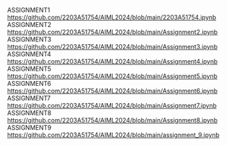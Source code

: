 ASSIGNMENT1 https://github.com/2203A51754/AIML2024/blob/main/2203A51754.ipynb
ASSIGNMENT2 https://github.com/2203A51754/AIML2024/blob/main/Assignment2.ipynb
ASSIGNMENT3 https://github.com/2203A51754/AIML2024/blob/main/Assignment3.ipynb
ASSIGNMENT4 https://github.com/2203A51754/AIML2024/blob/main/Assignment4.ipynb
ASSIGNMENT5 https://github.com/2203A51754/AIML2024/blob/main/Assignment5.ipynb
ASSIGNMENT6 https://github.com/2203A51754/AIML2024/blob/main/Assignment6.ipynb
ASSIGNMENT7 https://github.com/2203A51754/AIML2024/blob/main/Assignment7.ipynb
ASSIGNMENT8 https://github.com/2203A51754/AIML2024/blob/main/Assignment8.ipynb
ASSIGNMENT9 https://github.com/2203A51754/AIML2024/blob/main/assignment_9.ipynb
